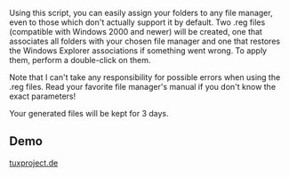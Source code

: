 Using this script, you can easily assign your folders to any file manager, even to those which don't actually support it by default. Two .reg files (compatible with Windows 2000 and newer) will be created, one that associates all folders with your chosen file manager and one that restores the Windows Explorer associations if something went wrong. To apply them, perform a double-click on them.

Note that I can't take any responsibility for possible errors when using the .reg files. Read your favorite file manager's manual if you don't know the exact parameters!

Your generated files will be kept for 3 days.

## Demo

[tuxproject.de](https://tuxproject.de/projects/phpDefaultFileManager/index.php)
